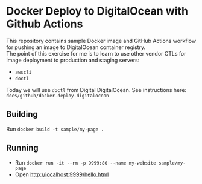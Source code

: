 # Docker Deploy to DigitalOcean with Github Actions

This repository contains sample Docker image and GitHub Actions workflow for pushing an image to DigitalOcean container registry.\
The point of this exercise for me is to learn to use other vendor CTLs for image deployment to production and staging servers:

- `awscli`
- `doctl`

Today we will use `doctl` from Digital DigitalOcean. See instructions here: `docs/github/docker-deploy-digitalocean`

## Building

Run `docker build -t sample/my-page .`

## Running

- Run `docker run -it --rm -p 9999:80 --name my-website sample/my-page`
- Open <http://localhost:9999/hello.html>
